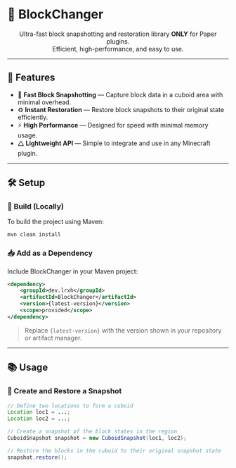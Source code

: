 # 🧱 BlockChanger

<div align="center">
  Ultra-fast block snapshotting and restoration library <strong>ONLY</strong> for Paper plugins.<br>
  Efficient, high-performance, and easy to use.
</div>

---

## 🚀 Features

* 📸 **Fast Block Snapshotting** — Capture block data in a cuboid area with minimal overhead.
* ♻️ **Instant Restoration** — Restore block snapshots to their original state efficiently.
* ⚡ **High Performance** — Designed for speed with minimal memory usage.
* 🛆 **Lightweight API** — Simple to integrate and use in any Minecraft plugin.

---

## 🛠️ Setup

### 🔧 Build (Locally)

To build the project using Maven:

```bash
mvn clean install
```

### 📥 Add as a Dependency

Include BlockChanger in your Maven project:

```xml
<dependency>
    <groupId>dev.lrxh</groupId>
    <artifactId>BlockChanger</artifactId>
    <version>{latest-version}</version>
    <scope>provided</scope>
</dependency>
```

> Replace `{latest-version}` with the version shown in your repository or artifact manager.

---

## 📚 Usage

### 🧱 Create and Restore a Snapshot

```java
// Define two locations to form a cuboid
Location loc1 = ...;
Location loc2 = ...;

// Create a snapshot of the block states in the region
CuboidSnapshot snapshot = new CuboidSnapshot(loc1, loc2);

// Restore the blocks in the cuboid to their original snapshot state
snapshot.restore();